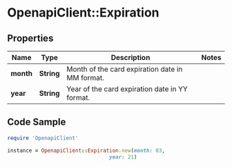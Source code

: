# OpenapiClient::Expiration

## Properties

Name | Type | Description | Notes
------------ | ------------- | ------------- | -------------
**month** | **String** | Month of the card expiration date in MM format. | 
**year** | **String** | Year of the card expiration date in YY format. | 

## Code Sample

```ruby
require 'OpenapiClient'

instance = OpenapiClient::Expiration.new(month: 03,
                                 year: 21)
```


